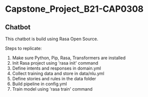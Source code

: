 # Capstone_Project_B21-CAP0308

## Chatbot
This chatbot is build using Rasa Open Source.

Steps to replicate:<br>
1. Make sure Python, Pip, Rasa, Transformers are installed
2. Init Rasa project using 'rasa init' command
3. Define intents and responses in domain.yml
4. Collect training data and store in data/nlu.yml
5. Define stories and rules in the data folder
6. Build pipeline in config.yml
7. Train model using 'rasa train' command

